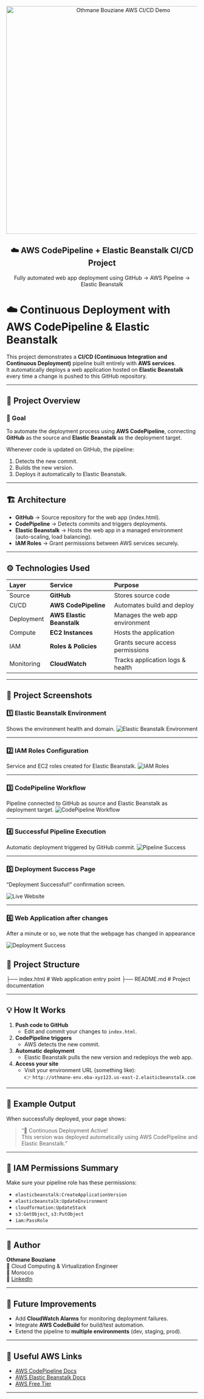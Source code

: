 <p align="center">
  <img src="screenshots/img2.png" width="600" alt="Othmane Bouziane AWS CI/CD Demo">
</p>

<h2 align="center">☁️ AWS CodePipeline + Elastic Beanstalk CI/CD Project</h2>
<p align="center">Fully automated web app deployment using GitHub → AWS Pipeline → Elastic Beanstalk</p>

# ☁️ Continuous Deployment with AWS CodePipeline & Elastic Beanstalk

This project demonstrates a **CI/CD (Continuous Integration and Continuous Deployment)** pipeline built entirely with **AWS services**.  
It automatically deploys a web application hosted on **Elastic Beanstalk** every time a change is pushed to this GitHub repository.

---

## 🚀 Project Overview

### 🎯 Goal
To automate the deployment process using **AWS CodePipeline**, connecting **GitHub** as the source and **Elastic Beanstalk** as the deployment target.

Whenever code is updated on GitHub, the pipeline:
1. Detects the new commit.
2. Builds the new version.
3. Deploys it automatically to Elastic Beanstalk.

---

## 🏗️ Architecture



- **GitHub** → Source repository for the web app (index.html).  
- **CodePipeline** → Detects commits and triggers deployments.  
- **Elastic Beanstalk** → Hosts the web app in a managed environment (auto-scaling, load balancing).  
- **IAM Roles** → Grant permissions between AWS services securely.  

---

## ⚙️ Technologies Used

| Layer | Service | Purpose |
|:------|:---------|:---------|
| Source | **GitHub** | Stores source code |
| CI/CD | **AWS CodePipeline** | Automates build and deploy |
| Deployment | **AWS Elastic Beanstalk** | Manages the web app environment |
| Compute | **EC2 Instances** | Hosts the application |
| IAM | **Roles & Policies** | Grants secure access permissions |
| Monitoring | **CloudWatch** | Tracks application logs & health |

---
## 📸 Project Screenshots

### 1️⃣ Elastic Beanstalk Environment
Shows the environment health and domain.
![Elastic Beanstalk Environment](screenshots/img1.png)

---

### 2️⃣ IAM Roles Configuration
Service and EC2 roles created for Elastic Beanstalk.
![IAM Roles](screenshots/img2.png)

---

### 3️⃣ CodePipeline Workflow
Pipeline connected to GitHub as source and Elastic Beanstalk as deployment target.
![CodePipeline Workflow](screenshots/img4.png)

---

### 4️⃣ Successful Pipeline Execution
Automatic deployment triggered by GitHub commit.
![Pipeline Success](screenshots/img6.png)

---

### 5️⃣ Deployment Success Page
“Deployment Successful!” confirmation screen.

![Live Website](screenshots/img5.png)

---

### 6️⃣ Web Application after changes
After a minute or so, we  note that the webpage has changed in appearance

![Deployment Success](screenshots/img7.png)


## 📂 Project Structure

├── index.html # Web application entry point
├── README.md # Project documentation


---

## 💡 How It Works

1. **Push code to GitHub**
   - Edit and commit your changes to `index.html`.
2. **CodePipeline triggers**
   - AWS detects the new commit.
3. **Automatic deployment**
   - Elastic Beanstalk pulls the new version and redeploys the web app.
4. **Access your site**
   - Visit your environment URL (something like):  
     👉 `http://othmane-env.eba-xyz123.us-east-2.elasticbeanstalk.com`

---

## 🧠 Example Output

When successfully deployed, your page shows:

> “🚀 Continuous Deployment Active!  
> This version was deployed automatically using AWS CodePipeline and Elastic Beanstalk.”

---

## 🔐 IAM Permissions Summary

Make sure your pipeline role has these permissions:
- `elasticbeanstalk:CreateApplicationVersion`
- `elasticbeanstalk:UpdateEnvironment`
- `cloudformation:UpdateStack`
- `s3:GetObject`, `s3:PutObject`
- `iam:PassRole`

---

## 👤 Author

**Othmane Bouziane**  
💼 Cloud Computing & Virtualization Engineer  
📍 Morocco  
🔗 [LinkedIn](https://www.linkedin.com/in/bouziane-othmane-ba489127b/)  

---

## 🏁 Future Improvements

- Add **CloudWatch Alarms** for monitoring deployment failures.  
- Integrate **AWS CodeBuild** for build/test automation.   
- Extend the pipeline to **multiple environments** (dev, staging, prod).

---

## 🧰 Useful AWS Links

- [AWS CodePipeline Docs](https://docs.aws.amazon.com/codepipeline/latest/userguide/welcome.html)  
- [AWS Elastic Beanstalk Docs](https://docs.aws.amazon.com/elasticbeanstalk/latest/dg/Welcome.html)  
- [AWS Free Tier](https://aws.amazon.com/free)

---
